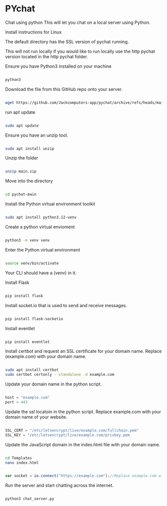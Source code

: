 # PYchat
 Chat using python
This will let you chat on a local server using Python. 

Install instructions for Linux

The default directory has the SSL version of pychat running. 

This will not run locally if you would like to run locally use the http pychat version located in the http pychat folder.

Ensure you have Python3 installed on your machine

```bash

python3

```

Download the file from this GitHub repo onto your server.

```bash

wget https://github.com/Jackcomputers-app/pychat/archive/refs/heads/main.zip

```

run apt update

```bash

sudo apt update

```

Ensure you have an unzip tool.

```bash

sudo apt install unzip

```

Unzip the folder

```bash

unzip main.zip

```

Move into the directory

```bash

cd pychat-main

```

Install the Python virtual environment toolkit

```bash

sudo apt install python3.12-venv

```

Create a python virtual envioment

```bash

python3 -m venv venv

```

Enter the Python virtual environment

```bash

source venv/bin/activate

```

Your CLI should have a (venv) in it. 

Install Flask

```bash

pip install flask

```

Install socket.io that is used to send and receive messages.

```bash

pip install flask-socketio

```

Install eventlet

```bash

pip install eventlet

```

Install certbot and request an SSL certificate for your domain name. Replace (example.com) with your domain name.

```bash

sudo apt install certbot
sudo certbot certonly --standalone -d example.com

```

Update your domain name in the python script.

```python

host = "example.com"
port = 443

```

Update the ssl locatoin in the python script. Replace example.com with your domain name of your website.  


```python

SSL_CERT = "/etc/letsencrypt/live/example.com/fullchain.pem"
SSL_KEY = "/etc/letsencrypt/live/example.com/privkey.pem

```

Update the JavaScript domain in the index.html file with your domain name.


```bash

cd Templates
nano index.html

```

```javascript

var socket = io.connect("https://example.com");//Replace example.com with the domain name of your website.

```

Run the server and start chatting across the internet.

```bash

python3 chat_server.py

```
